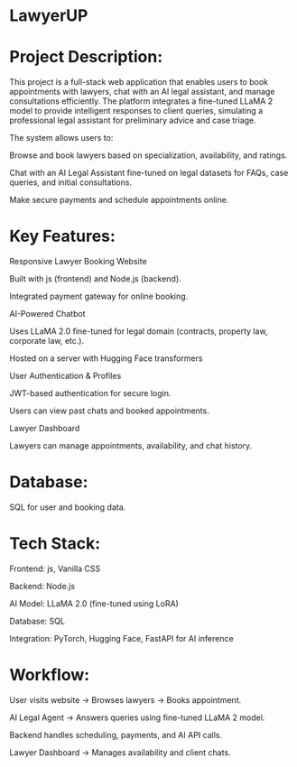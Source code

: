 # LawyerUP
# Project Description:

This project is a full-stack web application that enables users to book appointments with lawyers, chat with an AI legal assistant, and manage consultations efficiently. The platform integrates a fine-tuned LLaMA 2 model to provide intelligent responses to client queries, simulating a professional legal assistant for preliminary advice and case triage.

The system allows users to:

Browse and book lawyers based on specialization, availability, and ratings.

Chat with an AI Legal Assistant fine-tuned on legal datasets for FAQs, case queries, and initial consultations.

Make secure payments and schedule appointments online.

# Key Features:

Responsive Lawyer Booking Website

Built with js (frontend) and Node.js (backend).

Integrated payment gateway for online booking.

AI-Powered Chatbot

Uses LLaMA 2.0 fine-tuned for legal domain (contracts, property law, corporate law, etc.).

Hosted on a server with Hugging Face transformers

User Authentication & Profiles

JWT-based authentication for secure login.

Users can view past chats and booked appointments.

Lawyer Dashboard

Lawyers can manage appointments, availability, and chat history.

# Database:

SQL for user and booking data.

# Tech Stack:

Frontend: js, Vanilla CSS

Backend: Node.js 

AI Model: LLaMA 2.0 (fine-tuned using LoRA)

Database: SQL

Integration: PyTorch, Hugging Face, FastAPI for AI inference

# Workflow:

User visits website → Browses lawyers → Books appointment.

AI Legal Agent → Answers queries using fine-tuned LLaMA 2 model.

Backend handles scheduling, payments, and AI API calls.

Lawyer Dashboard → Manages availability and client chats.
